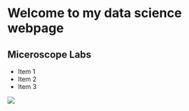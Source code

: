 # Welcome to my data science webpage

## Miceroscope Labs
- Item 1
- Item 2
- Item 3

<img src="https://th.bing.com/th/id/OIP.eWpR9rZc8Q8eO6lik4_FwAHaET?w=291&h=180&c=7&r=0&o=5&dpr=1.3&pid=1.7">

